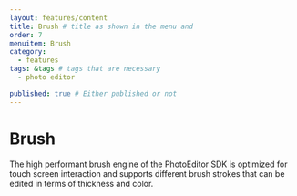 ```yaml
---
layout: features/content
title: Brush # title as shown in the menu and 
order: 7
menuitem: Brush
category: 
  - features
tags: &tags # tags that are necessary
  - photo editor 

published: true # Either published or not 
---
```


# Brush

The high performant brush engine of the PhotoEditor SDK is optimized for touch screen interaction and supports different brush strokes that can be edited in terms of thickness and color.
